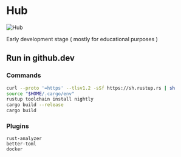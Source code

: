 # Hub

![Hub](https://github.com/rhiaqey/hub/actions/workflows/pr_merge.yml/badge.svg)

Early development stage ( mostly for educational purposes )

## Run in github.dev

### Commands

```sh
curl --proto '=https' --tlsv1.2 -sSf https://sh.rustup.rs | sh
source "$HOME/.cargo/env"
rustup toolchain install nightly
cargo build --release
cargo build
```

### Plugins

```
rust-analyzer
better-toml
docker
```
